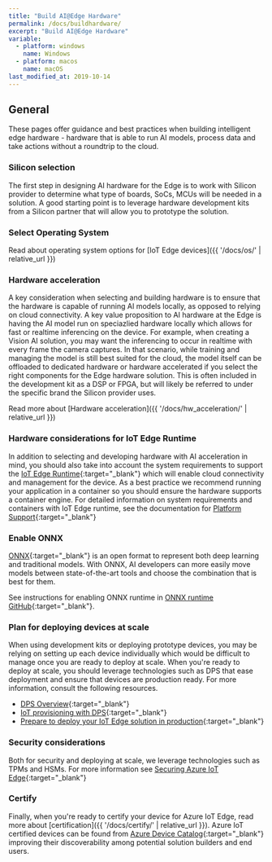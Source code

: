 ```yaml
---
title: "Build AI@Edge Hardware"
permalink: /docs/buildhardware/
excerpt: "Build AI@Edge Hardware"
variable:
  - platform: windows
    name: Windows
  - platform: macos
    name: macOS
last_modified_at: 2019-10-14
---
```


## General

These pages offer guidance and best practices when building intelligent edge hardware - hardware that is able to run AI models, process data and take actions without a roundtrip to the cloud. 

### Silicon selection

The first step in designing AI hardware for the Edge is to work with Silicon provider to determine what type of boards, SoCs, MCUs will be needed in a solution. A good starting point is to leverage hardware development kits from a Silicon partner that will allow you to prototype the solution.

### Select Operating System

Read about operating system options for [IoT Edge devices]({{ '/docs/os/' | relative_url }})

### Hardware acceleration

A key consideration when selecting and building hardware is to ensure that the hardware is capable of running AI models locally, as opposed to relying on cloud connectivity.  A key value proposition to AI hardware at the Edge is having the AI model run on speciazlied hardware locally which allows for fast or realtime inferencing on the device.  For example, when creating a Vision AI solution, you may want the inferencing to occur in realtime with every frame the camera captures.  In that scenario, while training and managing the model is still best suited for the cloud, the model itself can be offloaded to dedicated hardware or hardware accelerated if you select the right components for the Edge hardware solution. This is often included in the development kit as a DSP or FPGA, but will likely be referred to under the specific brand the Silicon provider uses.

Read more about [Hardware acceleration]({{ '/docs/hw_acceleration/' | relative_url }})

### Hardware considerations for IoT Edge Runtime

In addition to selecting and developing hardware with AI acceleration in mind, you should also take into account the system requirements to support the [IoT Edge Runtime](https://docs.microsoft.com/en-us/azure/iot-edge/about-iot-edge){:target="_blank"} which will enable cloud connectivity and management for the device.  As a best practice we recommend running your application in a container so you should ensure the hardware supports a container engine.  For detailed information on system requirements and containers with IoT Edge runtime, see the documentation for [Platform Support](https://docs.microsoft.com/en-us/azure/iot-edge/support){:target="_blank"}

### Enable ONNX

[ONNX](https://onnx.ai/){:target="_blank"} is an open format to represent both deep learning and traditional models. With ONNX, AI developers can more easily move models between state-of-the-art tools and choose the combination that is best for them.

See instructions for enabling ONNX runtime in [ONNX runtime GitHub](https://github.com/microsoft/onnxruntime){:target="_blank"}.

### Plan for deploying devices at scale

When using development kits or deploying prototype devices, you may be relying on setting up each device individually which would be difficult to manage once you are ready to deploy at scale.  When you're ready to deploy at scale, you should leverage technologies such as DPS that ease deployment and ensure that devices are production ready.  For more information, consult the following resources.  
- [DPS Overview](https://docs.microsoft.com/en-us/azure/iot-dps/index){:target="_blank"}
- [IoT provisioning with DPS](https://docs.microsoft.com/en-us/azure/iot-edge/how-to-auto-provision-simulated-device-linux){:target="_blank"}
- [Prepare to deploy your IoT Edge solution in production](https://docs.microsoft.com/en-us/azure/iot-edge/production-checklist){:target="_blank"}

### Security considerations

Both for security and deploying at scale, we leverage technologies such as TPMs and HSMs.  For more information see [Securing Azure IoT Edge](https://docs.microsoft.com/en-us/azure/iot-edge/security){:target="_blank"}

### Certify

Finally, when you're ready to certify your device for Azure IoT Edge, read more about [certification]({{ '/docs/certify/' | relative_url }}). Azure IoT certified devices can be found from [Azure Device Catalog](https://catalog.azureiotsolutions.com/){:target="_blank"} improving their discoverability among potential solution builders and end users.

